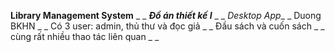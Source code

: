 **Library Management System** _ _
***Đồ án thiết kế I*** _ _
*Desktop App*_ _
Duong BKHN _ _
Có 3 user: admin, thủ thư và đọc giả _ _
Đầu sách và cuốn sách _ _
cùng rất nhiều thao tác liên quan _ _

